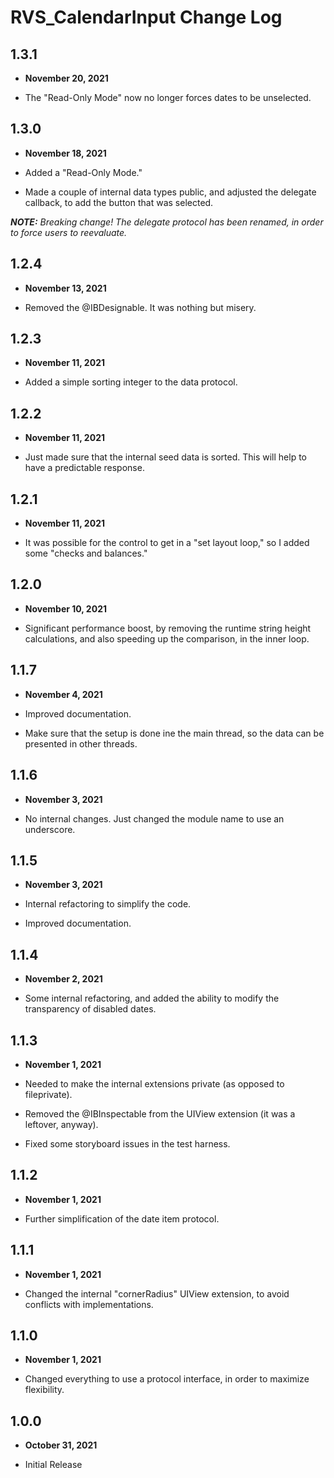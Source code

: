 # RVS_CalendarInput Change Log

## 1.3.1

- **November 20, 2021**

- The "Read-Only Mode" now no longer forces dates to be unselected.

## 1.3.0

- **November 18, 2021**

- Added a "Read-Only Mode."
- Made a couple of internal data types public, and adjusted the delegate callback, to add the button that was selected.

***NOTE:** Breaking change! The delegate protocol has been renamed, in order to force users to reevaluate.*

## 1.2.4

- **November 13, 2021**

- Removed the @IBDesignable. It was nothing but misery.

## 1.2.3

- **November 11, 2021**

- Added a simple sorting integer to the data protocol.

## 1.2.2

- **November 11, 2021**

- Just made sure that the internal seed data is sorted. This will help to have a predictable response.

## 1.2.1

- **November 11, 2021**

- It was possible for the control to get in a "set layout loop," so I added some "checks and balances."

## 1.2.0

- **November 10, 2021**

- Significant performance boost, by removing the runtime string height calculations, and also speeding up the comparison, in the inner loop.

## 1.1.7

- **November 4, 2021**

- Improved documentation.
- Make sure that the setup is done ine the main thread, so the data can be presented in other threads.

## 1.1.6

- **November 3, 2021**

- No internal changes. Just changed the module name to use an underscore.

## 1.1.5

- **November 3, 2021**

- Internal refactoring to simplify the code.
- Improved documentation.

## 1.1.4

- **November 2, 2021**

- Some internal refactoring, and added the ability to modify the transparency of disabled dates.

## 1.1.3

- **November 1, 2021**

- Needed to make the internal extensions private (as opposed to fileprivate).
- Removed the @IBInspectable from the UIView extension (it was a leftover, anyway).
- Fixed some storyboard issues in the test harness.

## 1.1.2

- **November 1, 2021**

- Further simplification of the date item protocol.

## 1.1.1

- **November 1, 2021**

- Changed the internal "cornerRadius" UIView extension, to avoid conflicts with implementations.

## 1.1.0

- **November 1, 2021**

- Changed everything to use a protocol interface, in order to maximize flexibility.

## 1.0.0

- **October 31, 2021**

- Initial Release

